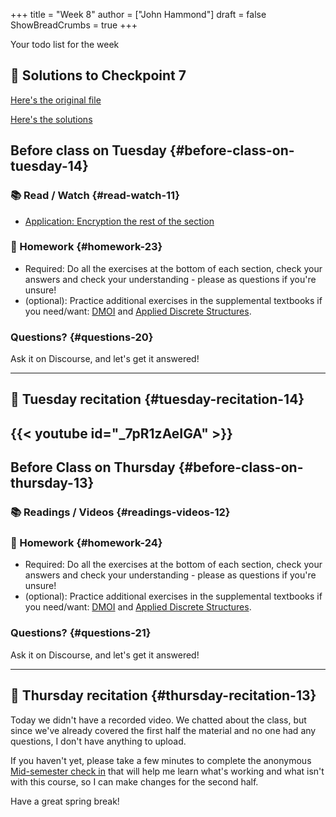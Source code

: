 +++
title = "Week 8"
author = ["John Hammond"]
draft = false
ShowBreadCrumbs = true
+++

Your todo list for the week
<!--more-->


## 📖 Solutions to Checkpoint 7

[Here's the original file](https://nextcloud.math.wichita.edu/index.php/s/naGYMgzRZGsSB9A)

[Here's the solutions](https://nextcloud.math.wichita.edu/index.php/s/gd8GrDpcDjJw9WE)

## Before class on Tuesday {#before-class-on-tuesday-14}


### 📚 Read / Watch {#read-watch-11}

-   [Application:
    Encryption the rest of the section](https://www.math.wichita.edu/~hammond/class-notes/section-numtheory-encryption.html)


### 📝 Homework {#homework-23}

-   Required: Do all the exercises at the bottom of each section, check
    your answers and check your understanding - please as questions if
    you're unsure!
-   (optional): Practice additional exercises in the supplemental
    textbooks if you need/want:
    [DMOI](http://discrete.openmathbooks.org/dmoi3/) and
    [Applied
    Discrete Structures](http://faculty.uml.edu/klevasseur/ads/index-ads.html).


### Questions? {#questions-20}

Ask it on Discourse, and let's get it answered!

---


## 🎥 Tuesday recitation {#tuesday-recitation-14}

{{< youtube id="_7pR1zAeIGA" >}}
---


## Before Class on Thursday {#before-class-on-thursday-13}


### 📚 Readings / Videos {#readings-videos-12}


### 📝 Homework {#homework-24}

-   Required: Do all the exercises at the bottom of each section, check
    your answers and check your understanding - please as questions if
    you're unsure!
-   (optional): Practice additional exercises in the supplemental
    textbooks if you need/want:
    [DMOI](http://discrete.openmathbooks.org/dmoi3/) and
    [Applied
    Discrete Structures](http://faculty.uml.edu/klevasseur/ads/index-ads.html).


### Questions? {#questions-21}

Ask it on Discourse, and let's get it answered!

---


## 🎥 Thursday recitation {#thursday-recitation-13}

Today we didn't have a recorded video. We chatted about the class, but since we've already covered the first half the material and no one had any questions, I don't have anything to upload.

If you haven't yet, please take a few minutes to complete the anonymous [Mid-semester check in](https://wichitastate.co1.qualtrics.com/jfe/form/SV_001FIH8q11QqHBk) that will help me learn what's working and what isn't with this course, so I can make changes for the second half.

Have a great spring break!
